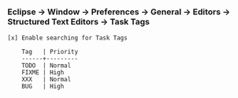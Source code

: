 ### Eclipse -> Window -> Preferences -> General -> Editors -> Structured Text Editors -> Task Tags

    [x] Enable searching for Task Tags
    
        Tag   | Priority
        ------+---------
        TODO  | Normal
        FIXME | High
        XXX   | Normal
        BUG   | High
